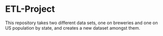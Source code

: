 # ETL-Project
This repository takes two different data sets, one on breweries and one on US population by state, and creates a new dataset amongst them.

